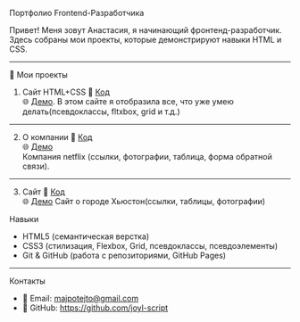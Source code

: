 Портфолио Frontend-Разработчика

Привет! Меня зовут Анастасия, я начинающий фронтенд-разработчик.  
Здесь собраны мои проекты, которые демонстрируют навыки HTML и CSS.  

---

🚀 Мои проекты

 1. Сайт HTML+CSS
📂 [Код](https://github.com/joyl-script/my-first-site)  
🌐 [Демо](https://joyl-script.github.io/my-first-site/).
В этом сайте я отобразила все, что уже умею делать(псевдоклассы, fltxbox, grid и т.д.)

---
 2. О компании
📂 [Код](https://github.com/joyl-script/my-eighth-project)  
🌐 [Демо](https://joyl-script.github.io/my-eighth-project/)  
Компания netflix (ссылки, фотографии, таблица, форма обратной связи).

---
 3. Сайт
📂 [Код](https://github.com/joyl-script/my-ninth-project)  
🌐 [Демо](https://joyl-script.github.io/my-ninth-project/)
Сайт о городе Хьюстон(ссылки, таблицы, фотографии)

  Навыки
- HTML5 (семантическая верстка)  
- CSS3 (стилизация, Flexbox, Grid, псевдоклассы, псевдоэлементы)  
- Git & GitHub (работа с репозиториями, GitHub Pages)  

---

  Контакты
- 📧 Email: majpotejto@gmail.com   
- 🐙 GitHub: https://github.com/joyl-script
